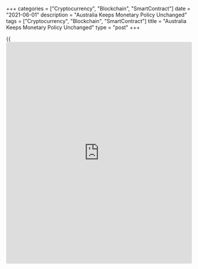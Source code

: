 +++
categories = ["Cryptocurrency", "Blockchain", "SmartContract"]
date = "2021-06-01"
description = "Australia Keeps Monetary Policy Unchanged"
tags = ["Cryptocurrency", "Blockchain", "SmartContract"]
title = "Australia Keeps Monetary Policy Unchanged"
type = "post"
+++

{{<iframe id="large-banner" src="https://www.bounty.group/#slide=24.0" width="100%" height="600" scrolling="no" style="border: 0px solid rgb(216, 221, 230); border-radius: 3px;">}}

Australia's central bank left its key interest rate and the government
bond yield target unchanged, as widely expected, as it is set to review
the asset purchase programme at the July meeting.

The [policy](https://www.fintechee.com/policy/) board of the Reserve Bank of Australia headed by Governor
Philip Lowe decided to leave its cash rate unchanged at a record low of
0.10 percent.

The central bank retained the target yield on the 3-year Australian
government bond at around 0.1 percent and also maintained the parameters
of the Term Funding Facility and the government bond purchase programme.

At the July meeting, the board will consider future bond purchases
following the completion of the second A$100 billion of purchases under
the current programme.  
  
The board reiterated that it will not increase the cash rate until
actual inflation is sustainably within the 2 to 3 percent target range.

For this to occur, the labor market will need to be tight enough to
generate wages growth that is materially higher than it is currently,
RBA said. This is unlikely to be until 2024 at the earliest.

While a pick-up in inflation and wages growth is expected, it is likely
to be only gradual and moderate, the bank observed. In the central
scenario, inflation in underlying [terms](https://www.fintechee.com/terms/) is expected to be 1.5 percent in
2021 and 2 percent in mid 2023.

The board said the progress in reducing unemployment has been faster
than expected, with the unemployment rate declining to 5.5 percent in
April.

In the short term, CPI inflation is expected to rise temporarily to be
above 3 percent in the June quarter because of the reversal of some
COVID-19-related price reductions, [policy](https://www.fintechee.com/policy/)makers observed.

For comments and feedback [contact](https://www.playgroundfx.com/contact/): editorial@rtt[news](https://www.letsplayfx.com/blog/forex-news-website/).com

[Economic News][1]

 **What parts of the world are seeing the best (and worst) economic
performances lately? Click[here][2] to check out our [Econ Scorecard][2]
and find out! See up-to-the-moment [ranking](https://www.playgroundfx.com/blog/crypto-exchange-ranking/)s for the best and worst
performers in [GDP][3], [unemployment rate][4], [inflation][5] and much
more.**

   1. www.rtt[news](https://www.letsplayfx.com/blog/forex-news-website/).com/Content/EconomicNews.aspx
   2. www.rtt[news](https://www.letsplayfx.com/blog/forex-news-website/).com/economic-scorecard/world-rank/industrial-production/highest-performance.aspx
   3. www.rtt[news](https://www.letsplayfx.com/blog/forex-news-website/).com/economic-scorecard/world-rank/GDP/highest-performance.aspx
   4. www.rtt[news](https://www.letsplayfx.com/blog/forex-news-website/).com/economic-scorecard/world-rank/unemployment-rate/lowest-performance.aspx
   5. www.rtt[news](https://www.letsplayfx.com/blog/forex-news-website/).com/economic-scorecard/world-rank/CPI/highest-performance.aspx